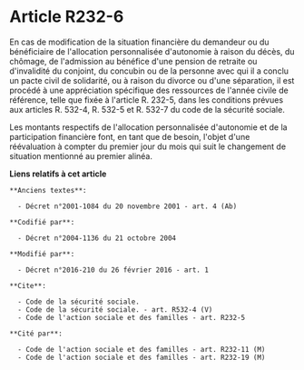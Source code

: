 # Article R232-6

En cas de modification de la situation financière du demandeur ou du bénéficiaire de l'allocation personnalisée d'autonomie à
raison du décès, du chômage, de l'admission au bénéfice d'une pension de retraite ou d'invalidité du conjoint, du concubin ou
de la personne avec qui il a conclu un pacte civil de solidarité, ou à raison du divorce ou d'une séparation, il est procédé
à une appréciation spécifique des ressources de l'année civile de référence, telle que fixée à l'article R. 232-5, dans les
conditions prévues aux articles R. 532-4, R. 532-5 et R. 532-7 du code de la sécurité sociale. 

Les montants respectifs de l'allocation personnalisée d'autonomie et de la participation financière font, en tant que de
besoin, l'objet d'une réévaluation à compter du premier jour du mois qui suit le changement de situation mentionné au premier
alinéa.

**Liens relatifs à cet article**

	**Anciens textes**:

	  - Décret n°2001-1084 du 20 novembre 2001 - art. 4 (Ab)

	**Codifié par**:

	  - Décret n°2004-1136 du 21 octobre 2004

	**Modifié par**:

	  - Décret n°2016-210 du 26 février 2016 - art. 1

	**Cite**:

	  - Code de la sécurité sociale.
	  - Code de la sécurité sociale. - art. R532-4 (V)
	  - Code de l'action sociale et des familles - art. R232-5

	**Cité par**:

	  - Code de l'action sociale et des familles - art. R232-11 (M)
	  - Code de l'action sociale et des familles - art. R232-19 (M)
